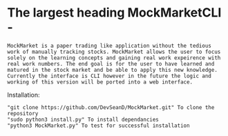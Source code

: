 # The largest heading MockMarketCLI - 
    MockMarket is a paper trading like application without the tedious work of manually tracking stocks. MockMarket allows the user to focus solely on the learning concepts and gaining real work expeirence with real work numbers. The end goal is for the user to have learned and matured in the stock market and be able to apply this new knowledge.
    Currently the interface is CLI however in the future the logic and working of this version will be ported into a web interface.

Installation:

    "git clone https://github.com/DevSeanD/MockMarket.git" To clone the repository
    "sudo python3 install.py" To install dependancies
    "python3 MockMarket.py" To test for successful installation
